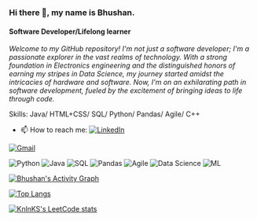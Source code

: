 ### Hi there 👋, my name is Bhushan.
#### Software Developer/Lifelong learner


*Welcome to my GitHub repository! I'm not just a software developer; I'm a passionate explorer in the vast realms of technology. With a strong foundation in Electronics engineering and the distinguished honors of earning my stripes in Data Science, my journey started amidst the intricacies of hardware and software. Now, I'm on an exhilarating path in software development, fueled by the excitement of bringing ideas to life through code.*

Skills: Java/ HTML+CSS/ SQL/ Python/ Pandas/ Agile/ C++

 

- 📫 How to reach me:
 [![LinkedIn](https://badgen.net/badge/LinkedIn/Profile/blue?icon=linkedin)](https://www.linkedin.com/in/bhushanpradeep/)


 [![Gmail](https://img.shields.io/badge/Gmail-D14836?style=for-the-badge&logo=gmail&logoColor=white)](mailto:gangurdebhushan24@gmail.com)





![Python](https://img.shields.io/badge/Python-3776AB?style=for-the-badge&logo=python&logoColor=white) ![Java](https://img.shields.io/badge/Java-007396?style=for-the-badge&logo=java&logoColor=white) ![SQL](https://img.shields.io/badge/SQL-4479A1?style=for-the-badge&logo=sql&logoColor=white) ![Pandas](https://img.shields.io/badge/Pandas-150458?style=for-the-badge&logo=pandas&logoColor=white) ![Agile](https://img.shields.io/badge/Agile-00979D?style=for-the-badge&logo=agile&logoColor=white) ![Data Science](https://img.shields.io/badge/Data%20Science-3766AB?style=for-the-badge&logo=datascience&logoColor=white) ![ML](https://img.shields.io/badge/ML-FFD700?style=for-the-badge&logo=machinelearning&logoColor=white)
 

[![Bhushan's Activity Graph](https://github-readme-activity-graph.vercel.app/graph?username=bhushtix&custom_title=Bhushan's%20Activity%20Stats&hide_border=true)](https://github.com/ashutosh00710/github-readme-activity-graph)

[![Top Langs](https://github-readme-stats.vercel.app/api/top-langs/?username=bhushtix)](https://github.com/anuraghazra/github-readme-stats)



[![KnlnKS's LeetCode stats](https://leetcode-stats-six.vercel.app/?username=bhushang7&theme=dark)](https://github.com/KnlnKS/leetcode-stats)

